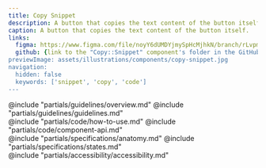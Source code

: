 ```yaml
---
title: Copy Snippet
description: A button that copies the text content of the button itself.
caption: A button that copies the text content of the button itself.
links:
  figma: https://www.figma.com/file/noyY6dUMDYjmySpHcMjhkN/branch/rLvpmUN7ClBOAx5iPU5PvU/HDS-Product---Components?type=design&node-id=40399%3A101737&mode=design&t=FeiIRDCnPlQf4c7i-1
  github: {link to the "Copy::Snippet" component's folder in the GitHub repo}
previewImage: assets/illustrations/components/copy-snippet.jpg
navigation:
  hidden: false
  keywords: ['snippet', 'copy', 'code']
---
```


<section data-tab="Guidelines">
  @include "partials/guidelines/overview.md"
  @include "partials/guidelines/guidelines.md"
</section>

<section data-tab="Code">
  @include "partials/code/how-to-use.md"
  @include "partials/code/component-api.md"
  <!-- @include "partials/code/showcase.md" -->
</section>

<section data-tab="Specifications">
  @include "partials/specifications/anatomy.md"
  @include "partials/specifications/states.md"
</section>

<section data-tab="Accessibility">
  @include "partials/accessibility/accessibility.md"
</section>
